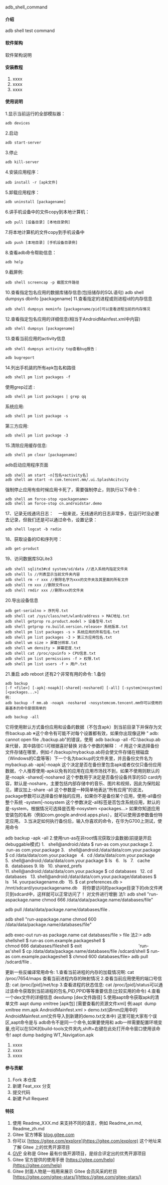 # 
adb_shell_command

#### 介绍

adb shell test command

#### 软件架构
软件架构说明


#### 安装教程

1.  xxxx
2.  xxxx
3.  xxxx

#### 使用说明

1.显示当前运行的全部模拟器：    
```
adb devices
```
2.启动
```
adb start-server
```
3.停止
```
adb kill-server
```
4.安装应用程序：      
```
adb install -r [apk文件]
```
5.卸载应用程序：      
```
adb uninstall [packagename]
```
6.讲手机设备中的文件copy到本地计算机：     
```
adb pull [设备目录] [本地目录例]
```
7.将本地计算机的文件copy到手机设备中   
```
adb push [本地目录] [手机设备目录例]
```
8.查看adb命令帮助信息：      
```
adb help
```
9.截屏例:
```
adb shell screencap -p 截图文件路径
```
10.查看指定包名应用的数据库储存信息(包括储存的SQL语句)
adb shell dumpsys dbinfo [packagename]
11.查看指定的进程或则进程id的内存信息  
```
adb shell dumpsys meminfo [packagename/pid]可以查看进程当前的内存情况
```
12.查看指定包名应用的详细信息(相当于AndroidMainfest.xml中内容)
```
adb shell dumpsys [packagename]
```
13.查看当前应用的activity信息
```
adb shell dumpsys activity top查看bug报告：
```
```
adb bugreport
```
14.列出手机装的所有apk包名和路径
```
adb shell pm list packages -f
```
使用grep过滤 :
```
adb shell pm list packages | grep qq
```
系统应用:
```
adb shell pm list package -s
```
第三方应用:
```
adb shell pm list package -3
```
15.清除应用缓存信息:
```
adb shell pm clear [packagename]
```
adb启动应用程序页面
```
adb shell am start -n[包名+activity名]
adb shell am start -n com.tencent.mm/.ui.SplashAcitvity
```
强制停止应用有些时候应用卡死了，需要强制停止，则执行以下命令：
```
adb shell am force-stop <packagename>
adb shell am force-stop cn.androidstar.demo
```
17、记录无线通讯日志：   
一般来说，无线通讯的日志非常多，在运行时没必要去记录，但我们还是可以通过命令，设置记录：
```
adb shell logcat -b radio
```
18、获取设备的ID和序列号：     
```
adb get-product
```
19、访问数据库SQLite3    
```
adb shell sqlite3#cd system/sd/data //进入系统内指定文件夹
adb shell ls //列表显示当前文件夹内容
adb shell rm -r xxx //删除名字为xxx的文件夹及其里面的所有文件
adb shell rm xxx //删除文件xxx
adb shell rmdir xxx //删除xxx的文件夹
```
20.导出设备信息
```
adb get-serialno > 序列号.txt
adb shell cat /sys/class/net/wlan0/address > MAC地址.txt
adb shell getprop ro.product.model > 设备型号.txt
adb shell getprop ro.build.version.release> 系统版本.txt
adb shell pm list packages -s > 系统应用的所有包名.txt
adb shell pm list packages -3 > 第三方应用包名.txt
adb shell wm size > 屏幕分辨率.txt
adb shell wm density > 屏幕密度.txt
adb shell cat /proc/cpuinfo > CPU信息.txt
adb shell pm list permissions -f > 权限.txt
adb shell pm list users -f > 用户.txt
```
21.重启
adb reboot
还有2个非常有用的命令:
1.备份
```
adb backup
[-f <file>] [-apk|-noapk][-shared|-noshared] [-all] [-system|nosystem] [<packages...>]
例:
adb backup -f mm.ab -noapk -noshared -nosystemcom.tencent.mm你可以使用的最基本的命令是很简单的
```

```
adb backup -all
```
它将使用默认方式备份应用和设备的数据（不包含apk）到当前目录下并保存为文件backup.ab
※这个命令有可能不对每个设置都有效，如果你出现像这种 "
adb: cannot open file ./backup.ab"的错误，使用 
adb backup -all -fC:\backup.ab来代替，其中路径C:\可根据喜好替换
对各个参数的解释：
-f <file>
用这个来选择备份文件存储在哪里，例如-f /backup/mybackup.ab将会使文件存储在根磁盘（Windows的C盘等等）下一个名为backup的文件夹里，并且备份文件名为mybackup.ab
-apk|-noapk
这个决定是否在备份里包含apk或者仅仅只备份应用数据，个人推荐使用-apk以免有的应用在应用市场找不到，如果不使用则默认的是-noapk
-shared|-noshared
这个参数用于决定是否备份设备共享的SD card内容，默认是-noshare，主要包括内部存储中的音乐、图片和视频，因此为保险起见，建议加上-share
-all
这个参数是一种简单地表达“所有应用”的说法，package参数可以选择备份单独的应用，如果你不是备份某个应用，使用-all备份整个系统
-system|-nosystem
这个参数决定-all标签是否包含系统应用，默认的是-system，根据情况可选择是否用-nosystem
<packages...>
如果你知道应用安装包的名称（例如com.google.android.apps.plus），就可以使用该参数备份特定应用。
3.当决定如何执行备份后，输入你喜欢的命令，在华为G700上测试，使用命令

adb backup -apk -all
2.使用run-as在非root情况获取沙盒数据(前提是开启debuggable模式)
1.   shell@android:/data $ run-as com.your.package
2.   run-as com.your.package
3.   shell@android:/data/data/com.your.package $ cd /data/data/com.your.package  
4.  cd /data/data/com.your.package
5.  shell@android:/data/data/com.your.package $ ls  
6.   ls  
7.   cache  
8.  databases
9. lib  
10. shared_prefs  
11. shell@android:/data/data/com.your.package $ cd databases  
12. cd databases  
13. shell@android:/data/data/com.your.package/databases $ ls  
14. yourpackagename.db  
15. $ cat preferences.db > /mnt/sdcard/yourpackagename.db   
将你要访问的package目录下的db文件拷贝到sdcard中，这样就可以正常访问了！ 对文件进行增删
法1:
adb shell "run-aspackage.name chmod 666 /data/data/package.name/databases/file"

adb pull /data/data/package.name/databases/file .

adb shell "run-aspackage.name chmod 600 /data/data/package.name/databases/file"

adb exec-out run-as package.name cat databases/file > file
法2:> 
adb shellshell $ run-as com.example.packageshell $ chmod 666 databases/fileshell $ exit                                             
'run-as'shell $ cp /data/data/package.name/databases/file /sdcard/shell $ run-as com.example.packageshell $ chmod 600 databases/file> 
adb pull /sdcard/file .

更新一些反编译常用命令:
1.查看当前进程的内存的加载情况啊:
cat /proc/7654/maps 查看当前进程内存的映射情况
2.查看当前应用使用的端口号信息:
cat /proc/[pid]/net/tcp
3.查看进程的状态信息:
cat /proc/[pid]/status可以通过该命令获取到当前进程的包名,PID,PPID等等重要信息(比较实用的命令)
4.查看一个dex文件的详细信息
dexdump [dex文件路径]
5.使用aapt命令获取apk的清单文件
aapt dump xmltree [apk包] [需要查看的资源文件xml]
例:aapt  dump xmltree mm.apk AndroidMainfest.xml > demo.txt(讲mm应用中的AndroidMainfest.xml文件导入到新建的demo.txt文本中)
这里可能大家有个误区,aapt命令是与
adb命令不是同一个命令,如果要使用和
adb一样需要配置环境变量,也可以在SDK的build-tools文件夹内,shift+右键在此处打开命令窗口使用该命令!
aapt dump badging WT_Navigation.apk 
1.  xxxx
2.  xxxx
3.  xxxx

#### 参与贡献

1.  Fork 本仓库
2.  新建 Feat_xxx 分支
3.  提交代码
4.  新建 Pull Request


#### 特技

1.  使用 Readme\_XXX.md 来支持不同的语言，例如 Readme\_en.md, Readme\_zh.md
2.  Gitee 官方博客 [blog.gitee.com](https://blog.gitee.com)
3.  你可以 [https://gitee.com/explore](https://gitee.com/explore) 这个地址来了解 Gitee 上的优秀开源项目
4.  [GVP](https://gitee.com/gvp) 全称是 Gitee 最有价值开源项目，是综合评定出的优秀开源项目
5.  Gitee 官方提供的使用手册 [https://gitee.com/help](https://gitee.com/help)
6.  Gitee 封面人物是一档用来展示 Gitee 会员风采的栏目 [https://gitee.com/gitee-stars/](https://gitee.com/gitee-stars/)
